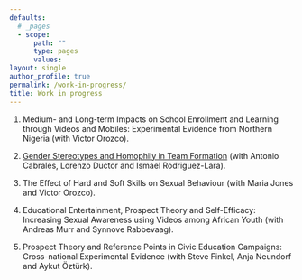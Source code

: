 ```yaml
---
defaults:
  # _pages
  - scope:
      path: ""
      type: pages
      values:
layout: single
author_profile: true
permalink: /work-in-progress/
title: Work in progress
---
```

 
1. Medium- and Long-term Impacts on School Enrollment and Learning through Videos and Mobiles: Experimental Evidence from Northern Nigeria (with Victor Orozco).

2. [Gender Stereotypes and Homophily in Team Formation](https://papers.ssrn.com/sol3/papers.cfm?abstract_id=5146749) (with Antonio Cabrales, Lorenzo Ductor and Ismael Rodriguez-Lara).

3. The Effect of Hard and Soft Skills on Sexual Behaviour (with Maria Jones and Victor Orozco).

4. Educational Entertainment, Prospect Theory and Self-Efficacy: Increasing Sexual Awareness using Videos among African Youth (with Andreas Murr and Synnove Rabbevaag).

5. Prospect Theory and Reference Points in Civic Education Campaigns: Cross-national Experimental Evidence (with Steve Finkel, Anja Neundorf and Aykut Öztürk).